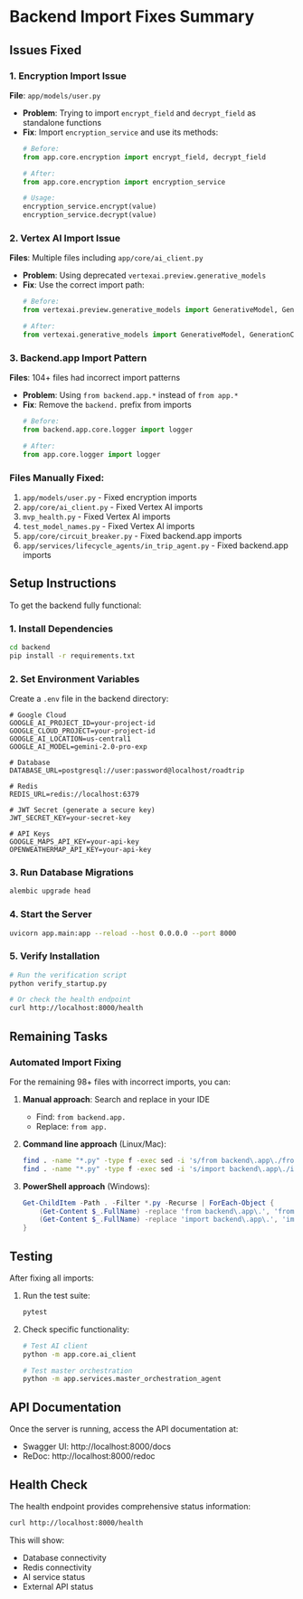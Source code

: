 # Backend Import Fixes Summary

## Issues Fixed

### 1. Encryption Import Issue
**File**: `app/models/user.py`
- **Problem**: Trying to import `encrypt_field` and `decrypt_field` as standalone functions
- **Fix**: Import `encryption_service` and use its methods:
  ```python
  # Before:
  from app.core.encryption import encrypt_field, decrypt_field
  
  # After:
  from app.core.encryption import encryption_service
  
  # Usage:
  encryption_service.encrypt(value)
  encryption_service.decrypt(value)
  ```

### 2. Vertex AI Import Issue
**Files**: Multiple files including `app/core/ai_client.py`
- **Problem**: Using deprecated `vertexai.preview.generative_models`
- **Fix**: Use the correct import path:
  ```python
  # Before:
  from vertexai.preview.generative_models import GenerativeModel, GenerationConfig, Part
  
  # After:
  from vertexai.generative_models import GenerativeModel, GenerationConfig, Part
  ```

### 3. Backend.app Import Pattern
**Files**: 104+ files had incorrect import patterns
- **Problem**: Using `from backend.app.*` instead of `from app.*`
- **Fix**: Remove the `backend.` prefix from imports
  ```python
  # Before:
  from backend.app.core.logger import logger
  
  # After:
  from app.core.logger import logger
  ```

### Files Manually Fixed:
1. `app/models/user.py` - Fixed encryption imports
2. `app/core/ai_client.py` - Fixed Vertex AI imports
3. `mvp_health.py` - Fixed Vertex AI imports
4. `test_model_names.py` - Fixed Vertex AI imports
5. `app/core/circuit_breaker.py` - Fixed backend.app imports
6. `app/services/lifecycle_agents/in_trip_agent.py` - Fixed backend.app imports

## Setup Instructions

To get the backend fully functional:

### 1. Install Dependencies
```bash
cd backend
pip install -r requirements.txt
```

### 2. Set Environment Variables
Create a `.env` file in the backend directory:
```env
# Google Cloud
GOOGLE_AI_PROJECT_ID=your-project-id
GOOGLE_CLOUD_PROJECT=your-project-id
GOOGLE_AI_LOCATION=us-central1
GOOGLE_AI_MODEL=gemini-2.0-pro-exp

# Database
DATABASE_URL=postgresql://user:password@localhost/roadtrip

# Redis
REDIS_URL=redis://localhost:6379

# JWT Secret (generate a secure key)
JWT_SECRET_KEY=your-secret-key

# API Keys
GOOGLE_MAPS_API_KEY=your-api-key
OPENWEATHERMAP_API_KEY=your-api-key
```

### 3. Run Database Migrations
```bash
alembic upgrade head
```

### 4. Start the Server
```bash
uvicorn app.main:app --reload --host 0.0.0.0 --port 8000
```

### 5. Verify Installation
```bash
# Run the verification script
python verify_startup.py

# Or check the health endpoint
curl http://localhost:8000/health
```

## Remaining Tasks

### Automated Import Fixing
For the remaining 98+ files with incorrect imports, you can:

1. **Manual approach**: Search and replace in your IDE
   - Find: `from backend.app.`
   - Replace: `from app.`

2. **Command line approach** (Linux/Mac):
   ```bash
   find . -name "*.py" -type f -exec sed -i 's/from backend\.app\./from app\./g' {} +
   find . -name "*.py" -type f -exec sed -i 's/import backend\.app\./import app\./g' {} +
   ```

3. **PowerShell approach** (Windows):
   ```powershell
   Get-ChildItem -Path . -Filter *.py -Recurse | ForEach-Object {
       (Get-Content $_.FullName) -replace 'from backend\.app\.', 'from app.' | Set-Content $_.FullName
       (Get-Content $_.FullName) -replace 'import backend\.app\.', 'import app.' | Set-Content $_.FullName
   }
   ```

## Testing

After fixing all imports:

1. Run the test suite:
   ```bash
   pytest
   ```

2. Check specific functionality:
   ```bash
   # Test AI client
   python -m app.core.ai_client
   
   # Test master orchestration
   python -m app.services.master_orchestration_agent
   ```

## API Documentation

Once the server is running, access the API documentation at:
- Swagger UI: http://localhost:8000/docs
- ReDoc: http://localhost:8000/redoc

## Health Check

The health endpoint provides comprehensive status information:
```bash
curl http://localhost:8000/health
```

This will show:
- Database connectivity
- Redis connectivity
- AI service status
- External API status